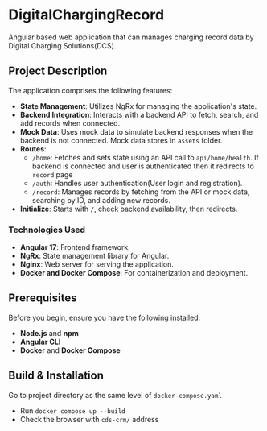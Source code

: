 # DigitalChargingRecord
Angular based web application that can manages charging record data by Digital Charging Solutions(DCS).
## Project Description

The application comprises the following features:
- **State Management**: Utilizes NgRx for managing the application's state.
- **Backend Integration**: Interacts with a backend API to fetch, search, and add records when connected.
- **Mock Data**: Uses mock data to simulate backend responses when the backend is not connected. Mock data stores in `assets` folder.
- **Routes**:
    - `/home`: Fetches and sets state using an API call to `api/home/health`. If backend is connected and user is authenticated then it redirects to `record` page
    - `/auth`: Handles user authentication(User login and registration).
    - `/record`: Manages records by fetching from the API or mock data, searching by ID, and adding new records.
- **Initialize**: Starts with `/`, check backend availability, then redirects.

### Technologies Used
- **Angular 17**: Frontend framework.
- **NgRx**: State management library for Angular.
- **Nginx**: Web server for serving the application.
- **Docker and Docker Compose**: For containerization and deployment.

## Prerequisites

Before you begin, ensure you have the following installed:
- **Node.js** and **npm**
- **Angular CLI**
- **Docker** and **Docker Compose**

## Build & Installation
Go to project directory as the same level of `docker-compose.yaml`
- Run ```docker compose up --build```
- Check the browser with ``cds-crm/`` address
